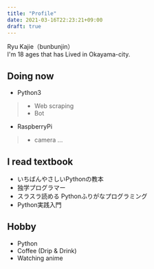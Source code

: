 ```yaml
---
title: "Profile"
date: 2021-03-16T22:23:21+09:00
draft: true
---
```


Ryu Kajie（bunbunjin）  
I'm 18 ages that has Lived in Okayama-city.

Doing now
---
- Python3
> - Web scraping
> - Bot
- RaspberryPi
>- camera ...

I read textbook
---
- いちばんやさしいPythonの教本
- 独学プログラマー
- スラスラ読める Pythonふりがなプログラミング
- Python実践入門

Hobby
---
- Python
- Coffee (Drip & Drink)
- Watching anime 
